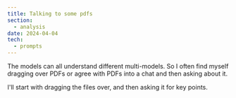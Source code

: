 ```yaml
---
title: Talking to some pdfs
section:
  - analysis
date: 2024-04-04
tech:
  - prompts
---
```

The models can all understand different multi-models. So I often find myself dragging over PDFs or agree with PDFs into a chat and then asking about it.

I'll start with dragging the files over, and then asking it for key points.

